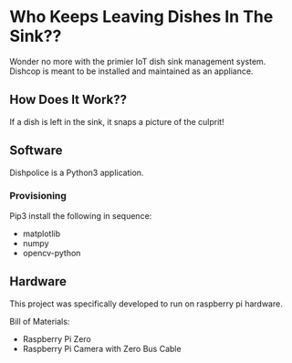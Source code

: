 # Who Keeps Leaving Dishes In The Sink??

Wonder no more with the primier IoT dish sink management system. Dishcop is
meant to be installed and maintained as an appliance.

## How Does It Work??

If a dish is left in the sink, it snaps a picture of the culprit!

## Software

Dishpolice is a Python3 application.

### Provisioning

Pip3 install the following in sequence:
* matplotlib
* numpy
* opencv-python

## Hardware

This project was specifically developed to run on raspberry pi hardware.

Bill of Materials:
* Raspberry Pi Zero
* Raspberry Pi Camera with Zero Bus Cable
